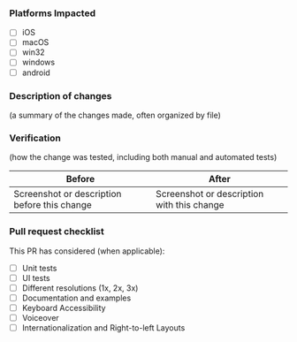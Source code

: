### Platforms Impacted
- [ ] iOS
- [ ] macOS
- [ ] win32
- [ ] windows
- [ ] android

### Description of changes

(a summary of the changes made, often organized by file)

### Verification

(how the change was tested, including both manual and automated tests)

| Before                                       | After                                      |
|----------------------------------------------|--------------------------------------------|
| Screenshot or description before this change | Screenshot or description with this change |

### Pull request checklist

This PR has considered (when applicable):
- [ ] Unit tests
- [ ] UI tests
- [ ] Different resolutions (1x, 2x, 3x)
- [ ] Documentation and examples
- [ ] Keyboard Accessibility
- [ ] Voiceover
- [ ] Internationalization and Right-to-left Layouts
